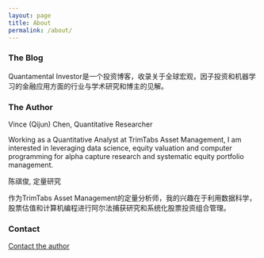```yaml
---
layout: page
title: About
permalink: /about/
---
```



### The Blog

Quantamental Investor是一个投资博客，收录关于全球宏观，因子投资和机器学习的金融应用方面的行业与学术研究和博主的见解。

### The Author

Vince (Qijun) Chen, Quantitative Researcher

Working as a Quantitative Analyst at TrimTabs Asset Management, I am interested in leveraging data science, equity valuation and computer programming for alpha capture research and systematic equity portfolio management.

陈祺俊, 定量研究

作为TrimTabs Asset Management的定量分析师，我的兴趣在于利用数据科学，股票估值和计算机编程进行阿尔法捕获研究和系统化股票投资组合管理。

### Contact

[Contact the author](mailto:chenqijunvc@gmail.com)
